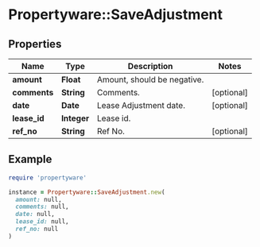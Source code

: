 # Propertyware::SaveAdjustment

## Properties

| Name | Type | Description | Notes |
| ---- | ---- | ----------- | ----- |
| **amount** | **Float** | Amount, should be negative. |  |
| **comments** | **String** | Comments. | [optional] |
| **date** | **Date** | Lease Adjustment date. | [optional] |
| **lease_id** | **Integer** | Lease id. |  |
| **ref_no** | **String** | Ref No. | [optional] |

## Example

```ruby
require 'propertyware'

instance = Propertyware::SaveAdjustment.new(
  amount: null,
  comments: null,
  date: null,
  lease_id: null,
  ref_no: null
)
```

